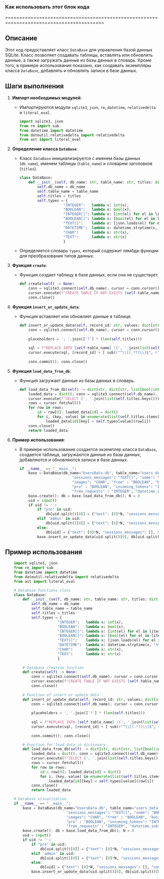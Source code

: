 ### Как использовать этот блок кода
=========================================================================================

Описание
-------------------------
Этот код предоставляет класс `DataBase` для управления базой данных SQLite. Класс позволяет создавать таблицы, вставлять или обновлять данные, а также загружать данные из базы данных в словарь. Кроме того, в примере использования показано, как создавать экземпляры класса `DataBase`, добавлять и обновлять записи в базе данных.

Шаги выполнения
-------------------------
1. **Импорт необходимых модулей**:
   - Импортируются модули `sqlite3`, `json`, `re`, `datetime`, `relativedelta` и `literal_eval`.
     ```python
     import sqlite3, json
     from re import sub
     from datetime import datetime
     from dateutil.relativedelta import relativedelta
     from ast import literal_eval
     ```

2. **Определение класса `DataBase`**:
   - Класс `DataBase` инициализируется с именем базы данных (`db_name`), именем таблицы (`table_name`) и словарем заголовков (`titles`).
     ```python
     class DataBase:
         def __init__(self, db_name: str, table_name: str, titles: dict[str, str]) -> None:
             self.db_name = db_name
             self.table_name = table_name
             self.titles = titles
             self.types = {
                         "INTEGER":   lambda x: int(x),
                         "BOOLEAN":   lambda x: bool(x),
                         "INTEGER[]": lambda x: [int(el) for el in literal_eval(sub(r"{(.*?)}", r"[\\1]", x))],\
                         "BOOLEAN[]": lambda x: [bool(el) for el in literal_eval(sub(r"{(.*?)}", r"[\\1]", x))],\
                         "TEXT[]":    lambda x: [json.loads(el) for el in literal_eval(sub(r"^{(.*?)}$", r"[\\1]", x))],\
                         "DATETIME":  lambda x: datetime.strptime(x, "%Y-%m-%d %H:%M:%S"), 
                         "CHAR":      lambda x: str(x),
                         "TEXT":      lambda x: str(x)
                         }
     ```
   - Определяется словарь `types`, который содержит лямбда-функции для преобразования типов данных.

3. **Функция `create`**:
   - Функция создает таблицу в базе данных, если она не существует.
     ```python
     def create(self) -> None:
         conn = sqlite3.connect(self.db_name); cursor = conn.cursor()
         cursor.execute(f"CREATE TABLE IF NOT EXISTS {self.table_name} ({',\\n'.join(f"{key} {value}" for key, value in self.titles.items())})")
         conn.close()
     ```

4. **Функция `insert_or_update_data`**:
   - Функция вставляет или обновляет данные в таблице.
     ```python
     def insert_or_update_data(self, record_id: str, values: dict[str, list[bool|int]|bool|int|str]) -> None:
         conn = sqlite3.connect(self.db_name); cursor = conn.cursor()
         
         placeholders = ', '.join(['?'] * (len(self.titles)))
         
         sql = f"REPLACE INTO {self.table_name} ({', '.join(list(self.titles.keys()))}) VALUES ({placeholders})"
         cursor.execute(sql, [record_id] + [ sub(r"^\\[(.*?)\\]$", r'{\\1}', str([json.dumps(el) if type(el)==dict else int(el) for el in val ])) if type(val)==list else val for val in values.values() ])
         
         conn.commit(); conn.close()
     ```

5. **Функция `load_data_from_db`**:
   - Функция загружает данные из базы данных в словарь.
     ```python
     def load_data_from_db(self) -> dict[str, dict[str, list[bool|int]|bool|int|str]]:
         loaded_data = dict(); conn = sqlite3.connect(self.db_name); cursor = conn.cursor()
         cursor.execute(f"SELECT {', '.join(list(self.titles.keys()))} FROM {self.table_name}")
         rows = cursor.fetchall()
         for row in rows:
             id = row[0]; loaded_data[id] = dict()
             for i, (key, value) in enumerate(list(self.titles.items())[1:], 1):
                 loaded_data[id][key] = self.types[value](row[i])
         conn.close()
         return loaded_data
     ```

6. **Пример использования**:
   - В примере использования создается экземпляр класса `DataBase`, создается таблица, загружаются данные из базы данных, добавляются и обновляются записи в базе данных.
     ```python
     if __name__ == "__main__":
         base = DataBase(db_name="UsersData.db", table_name="users_data_table", titles={"id": "TEXT PRIMARY KEY", "text": "INTEGER[]",
                             "sessions_messages": "TEXT[]", "some": "BOOLEAN",
                             "images": "CHAR", "free" : "BOOLEAN", "basic" : "BOOLEAN",
                             "pro" : "BOOLEAN", "incoming_tokens": "INTEGER", "outgoing_tokens" : "INTEGER",
                             "free_requests" : "INTEGER", "datetime_sub": "DATETIME", "promocode": "BOOLEAN", "ref": "TEXT"})
         base.create(); db = base.load_data_from_db(); N = 8
         uid = input()
         if uid != '':
             if "pro" in uid:
                 db[uid.split()[0]] = {"text": [0]*N, "sessions_messages": [], "some": False, "images": "", "free": False, "basic": True, "pro": True, "incoming_tokens": 1.7*10**5, "outgoing_tokens": 5*10**5, "free_requests": 10, "datetime_sub": datetime.now().replace(microsecond=0)+relativedelta(months=1), "promocode": False, "ref": ""}
             elif 'admin' in uid:
                 db[uid.split()[0]] = {"text": [0]*N, "sessions_messages": [], "some": False, "images": "", "free": False, "basic": True, "pro": True, "incoming_tokens": 100*10**5, "outgoing_tokens": 100*10**5, "free_requests": 1000, "datetime_sub": datetime.now().replace(microsecond=0)+relativedelta(years=5), "promocode": False, "ref": ""}
             else:
                 db[uid] = {"text": [0]*N, "sessions_messages": [], "some": False, "images": "", "free": False, "basic": False, "pro": False, "incoming_tokens": 0, "outgoing_tokens": 0, "free_requests": 10, "datetime_sub": datetime.now().replace(microsecond=0)+relativedelta(days=1), "promocode": False, "ref": ""}
             base.insert_or_update_data(uid.split()[0], db[uid.split()[0]])
     ```

Пример использования
-------------------------

```python
    import sqlite3, json
    from re import sub
    from datetime import datetime
    from dateutil.relativedelta import relativedelta
    from ast import literal_eval

    # Database functions class
    class DataBase:
        def __init__(self, db_name: str, table_name: str, titles: dict[str, str]) -> None:
            self.db_name = db_name
            self.table_name = table_name
            self.titles = titles
            self.types = {
                        "INTEGER":   lambda x: int(x),
                        "BOOLEAN":   lambda x: bool(x),
                        "INTEGER[]": lambda x: [int(el) for el in literal_eval(sub(r"{(.*?)}", r"[\\1]", x))],\
                        "BOOLEAN[]": lambda x: [bool(el) for el in literal_eval(sub(r"{(.*?)}", r"[\\1]", x))],\
                        "TEXT[]":    lambda x: [json.loads(el) for el in literal_eval(sub(r"^{(.*?)}$", r"[\\1]", x))],\
                        "DATETIME":  lambda x: datetime.strptime(x, "%Y-%m-%d %H:%M:%S"), 
                        "CHAR":      lambda x: str(x),
                        "TEXT":      lambda x: str(x)
                        }
        
        # Database creation function
        def create(self) -> None:
            conn = sqlite3.connect(self.db_name); cursor = conn.cursor()
            cursor.execute(f"CREATE TABLE IF NOT EXISTS {self.table_name} ({',\\n'.join(f"{key} {value}" for key, value in self.titles.items())})")
            conn.close()
            
        # Function of insert or update data
        def insert_or_update_data(self, record_id: str, values: dict[str, list[bool|int]|bool|int|str]) -> None:
            conn = sqlite3.connect(self.db_name); cursor = conn.cursor()
            
            placeholders = ', '.join(['?'] * (len(self.titles)))
            
            sql = f"REPLACE INTO {self.table_name} ({', '.join(list(self.titles.keys()))}) VALUES ({placeholders})"
            cursor.execute(sql, [record_id] + [ sub(r"^\\[(.*?)\\]$", r'{\\1}', str([json.dumps(el) if type(el)==dict else int(el) for el in val ])) if type(val)==list else val for val in values.values() ])
            
            conn.commit(); conn.close()

        # Function for load data in dictionary
        def load_data_from_db(self) -> dict[str, dict[str, list[bool|int]|bool|int|str]]:
            loaded_data = dict(); conn = sqlite3.connect(self.db_name); cursor = conn.cursor()
            cursor.execute(f"SELECT {', '.join(list(self.titles.keys()))} FROM {self.table_name}")
            rows = cursor.fetchall()
            for row in rows:
                id = row[0]; loaded_data[id] = dict()
                for i, (key, value) in enumerate(list(self.titles.items())[1:], 1):
                    loaded_data[id][key] = self.types[value](row[i])
            conn.close()
            return loaded_data

    # Database visualization
    if __name__ == "__main__":
        base = DataBase(db_name="UsersData.db", table_name="users_data_table", titles={"id": "TEXT PRIMARY KEY", "text": "INTEGER[]",
                            "sessions_messages": "TEXT[]", "some": "BOOLEAN",
                            "images": "CHAR", "free" : "BOOLEAN", "basic" : "BOOLEAN",
                            "pro" : "BOOLEAN", "incoming_tokens": "INTEGER", "outgoing_tokens" : "INTEGER",
                            "free_requests" : "INTEGER", "datetime_sub": "DATETIME", "promocode": "BOOLEAN", "ref": "TEXT"})
        base.create(); db = base.load_data_from_db(); N = 8
        uid = input()
        if uid != '':
            if "pro" in uid:
                db[uid.split()[0]] = {"text": [0]*N, "sessions_messages": [], "some": False, "images": "", "free": False, "basic": True, "pro": True, "incoming_tokens": 1.7*10**5, "outgoing_tokens": 5*10**5, "free_requests": 10, "datetime_sub": datetime.now().replace(microsecond=0)+relativedelta(months=1), "promocode": False, "ref": ""}
            elif 'admin' in uid:
                db[uid.split()[0]] = {"text": [0]*N, "sessions_messages": [], "some": False, "images": "", "free": False, "basic": True, "pro": True, "incoming_tokens": 100*10**5, "outgoing_tokens": 100*10**5, "free_requests": 1000, "datetime_sub": datetime.now().replace(microsecond=0)+relativedelta(years=5), "promocode": False, "ref": ""}
            else:
                db[uid] = {"text": [0]*N, "sessions_messages": [], "some": False, "images": "", "free": False, "basic": False, "pro": False, "incoming_tokens": 0, "outgoing_tokens": 0, "free_requests": 10, "datetime_sub": datetime.now().replace(microsecond=0)+relativedelta(days=1), "promocode": False, "ref": ""}
            base.insert_or_update_data(uid.split()[0], db[uid.split()[0]])